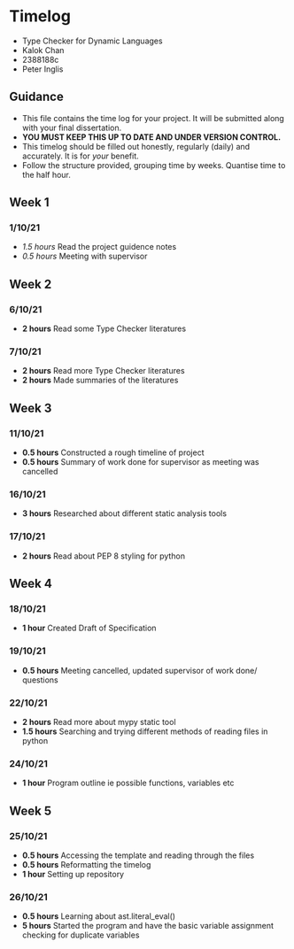 # Timelog

* Type Checker for Dynamic Languages
* Kalok Chan
* 2388188c
* Peter Inglis

## Guidance

* This file contains the time log for your project. It will be submitted along with your final dissertation.
* **YOU MUST KEEP THIS UP TO DATE AND UNDER VERSION CONTROL.**
* This timelog should be filled out honestly, regularly (daily) and accurately. It is for *your* benefit.
* Follow the structure provided, grouping time by weeks.  Quantise time to the half hour.

## Week 1 

### 1/10/21
* *1.5 hours* Read the project guidence notes
* *0.5 hours* Meeting with supervisor 

## Week 2

### 6/10/21 
* **2 hours** Read some Type Checker literatures
### 7/10/21 
* **2 hours** Read more Type Checker literatures
* **2 hours** Made summaries of the literatures

## Week 3

### 11/10/21 
* **0.5 hours** Constructed a rough timeline of project
*  **0.5 hours** Summary of work done for supervisor as meeting was cancelled
### 16/10/21 
* **3 hours** Researched about different static analysis tools
### 17/10/21 
* **2 hours** Read about PEP 8 styling for python

## Week 4

### 18/10/21 
* **1 hour** Created Draft of Specification
### 19/10/21
* **0.5 hours** Meeting cancelled, updated supervisor of work done/ questions
### 22/10/21
* **2 hours** Read more about mypy static tool
* **1.5 hours** Searching and trying different methods of reading files in python
### 24/10/21 
* **1 hour** Program outline ie possible functions, variables etc

## Week 5

### 25/10/21
* **0.5 hours** Accessing the template and reading through the files
* **0.5 hours** Reformatting the timelog
* **1 hour** Setting up repository
### 26/10/21
* **0.5 hours** Learning about ast.literal_eval()
* **5 hours** Started the program and have the basic variable assignment checking for duplicate variables